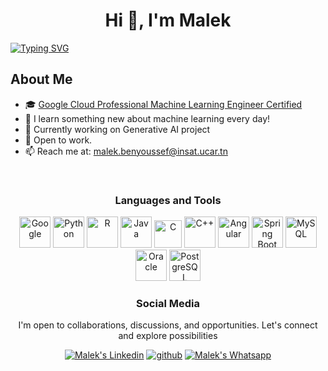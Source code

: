 <h1 align="center">Hi 👋, I'm Malek</h1>

[![Typing SVG](https://readme-typing-svg.demolab.com/?lines=Machine+Learning+Engineer;AI+Enthusiast)](https://git.io/typing-svg)


## About Me
- 🎓 <a href="https://www.credly.com/badges/92852b5c-3ae9-4a1d-8f7e-b841f3367098/linked_in_profile"> Google Cloud Professional Machine Learning Engineer Certified</a>
- 🌱 I learn something new about machine learning every day!
- 🥅 Currently working on Generative AI project
- 👯 Open to work.
- 📫 Reach me at: malek.benyoussef@insat.ucar.tn

<br>


<h3 align="center">Languages and Tools</h3>

<p align="center">
<img width="50" height="50" src="https://www.svgrepo.com/show/448223/gcp.svg" alt="Google"/>
<img width="50" height="50" src="https://www.svgrepo.com/show/452091/python.svg" alt="Python"/>
<img width="50" height="50" src="https://upload.wikimedia.org/wikipedia/commons/thumb/1/1b/R_logo.svg/1086px-R_logo.svg.png?20240131042527" alt="R"/>
<img width="50" height="50" src="https://www.svgrepo.com/show/452234/java.svg" alt="Java"/>
<img width="44" height="44" src="https://upload.wikimedia.org/wikipedia/commons/thumb/1/18/C_Programming_Language.svg/570px-C_Programming_Language.svg.png?20201031132917" alt="C"/>
<img width="50" height="50" src="https://www.svgrepo.com/show/452183/cpp.svg" alt="C++"/>
<img width="50" height="50" src="https://www.svgrepo.com/show/452156/angular.svg" alt="Angular"/>
<img width="50" height="50" src="https://i0.wp.com/indiciatraining.com/wp-content/uploads/2020/05/spring-boot-logo.png?w=856&ssl=1" alt="Spring Boot"/>
<img width="50" height="50" src="https://www.svgrepo.com/show/354099/mysql.svg" alt="MySQL"/>
<img width="50" height="50" src="https://www.svgrepo.com/show/355152/oracle.svg" alt="Oracle"/>
<img width="50" height="50" src="https://www.svgrepo.com/show/303301/postgresql-logo.svg" alt="PostgreSQL"/>

<!--
<div align="center"> 
    <h3 align="center">My Github Stats</h3>
    <img align="center" src="https://github-readme-stats.vercel.app/api?username=malekex6&count_private=true&show_icons=true" alt="Gift's LangStat" /> 
-->
<h3 align="center">Social Media</h3>

<p align="center">
   I'm open to collaborations, discussions, and opportunities. Let's connect and explore possibilities<br>
<p align="center">   
  <a href="https://www.linkedin.com/in/ben-youssef-malek" target="_blank" rel="nofollow"><img alt="Malek's Linkedin" src="https://img.shields.io/badge/Linkedin-0a66c2?style=for-the-badge&logo=linkedin&logoColor=white" /></a>
  <a href="https://github.com/malekex6/malekex6" target="_blank" rel="nofollow"><img alt="github" src="https://img.shields.io/badge/GitHub-100000?style=for-the-badge&logo=github&logoColor=white" /></a>
  <a href="https://wa.me/21654157042" target="_blank" rel="nofollow"><img alt="Malek's Whatsapp" src="https://img.shields.io/badge/Whatsapp-128C7E?style=for-the-badge&logo=whatsapp&logoColor=white" /></a>
</p>
